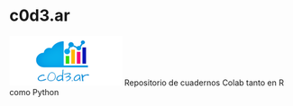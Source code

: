 # c0d3.ar  
![Logo.png](https://github.com/cristiandarioortegayubro/c0d3.ar/blob/main/Logo-02.png)
Repositorio de cuadernos Colab tanto en R como Python

